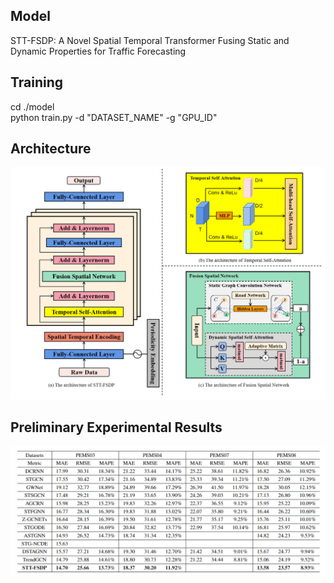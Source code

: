 ## Model
STT-FSDP: A Novel Spatial Temporal Transformer Fusing Static and Dynamic Properties for Traffic Forecasting

## Training
cd ./model
<br> python train.py -d "DATASET_NAME" -g "GPU_ID"

## Architecture
![architecture](https://github.com/LingtianYuan/STT-FSDP/blob/main/architecture.png)

## Preliminary Experimental Results
![results](https://github.com/LingtianYuan/STT-FSDP/blob/main/results.png)
